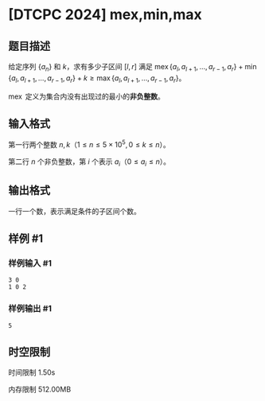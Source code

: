 # [DTCPC 2024] mex,min,max

## 题目描述

给定序列 $\{a_n\}$ 和 $k$，求有多少子区间 $[l,r]$ 满足 $\operatorname{mex}\{a_l,a_{l+1},\dots,a_{r-1},a_r\}+\min\{a_l,a_{l+1},\dots,a_{r-1},a_r\}+k\geq \max\{a_l,a_{l+1},\dots,a_{r-1},a_r\}$。

$\operatorname{mex}$ 定义为集合内没有出现过的最小的**非负整数**。

## 输入格式

第一行两个整数 $n,k$（$1\leq n\leq 5\times 10^5,0\leq k\leq n$）。

第二行 $n$ 个非负整数，第 $i$ 个表示 $a_i$（$0\leq a_i\leq n$）。

## 输出格式

一行一个数，表示满足条件的子区间个数。

## 样例 #1

### 样例输入 #1

```
3 0
1 0 2
```

### 样例输出 #1

```
5
```

## 时空限制



时间限制
1.50s

内存限制
512.00MB